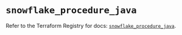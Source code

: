 # `snowflake_procedure_java`

Refer to the Terraform Registry for docs: [`snowflake_procedure_java`](https://registry.terraform.io/providers/snowflakedb/snowflake/2.2.0/docs/resources/procedure_java).
